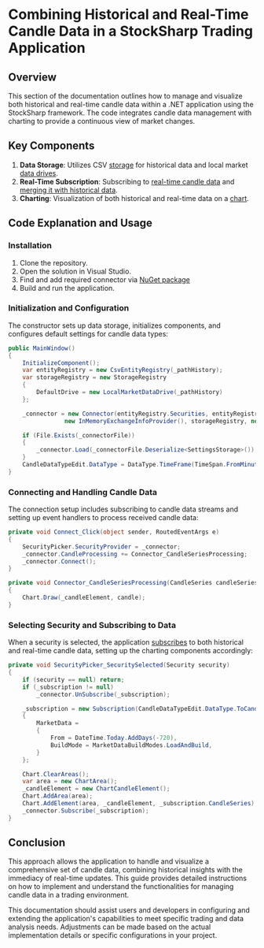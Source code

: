 # Combining Historical and Real-Time Candle Data in a StockSharp Trading Application

## Overview

This section of the documentation outlines how to manage and visualize both historical and real-time candle data within a .NET application using the StockSharp framework. The code integrates candle data management with charting to provide a continuous view of market changes.

## Key Components

1. **Data Storage**: Utilizes CSV [storage](https://doc.stocksharp.com/topics/api/market_data_storage.html) for historical data and local market [data drives](https://doc.stocksharp.com/topics/api/market_data_storage/api.html).
2. **Real-Time Subscription**: Subscribing to [real-time candle data](https://doc.stocksharp.com/topics/api/candles.html) and [merging it with historical data](https://doc.stocksharp.com/topics/api/candles/gluing_candles_history_real_time.html).
3. **Charting**: Visualization of both historical and real-time data on a [chart](https://doc.stocksharp.com/topics/api/graphical_user_interface.html).

## Code Explanation and Usage

### Installation

1. Clone the repository.
2. Open the solution in Visual Studio.
3. Find and add required connector via [NuGet package](https://stocksharp.com/products/nuget_manual/#privateserver)
4. Build and run the application.

### Initialization and Configuration

The constructor sets up data storage, initializes components, and configures default settings for candle data types:

```csharp
public MainWindow()
{
    InitializeComponent();
    var entityRegistry = new CsvEntityRegistry(_pathHistory);
    var storageRegistry = new StorageRegistry
    {
        DefaultDrive = new LocalMarketDataDrive(_pathHistory)
    };

    _connector = new Connector(entityRegistry.Securities, entityRegistry.PositionStorage, 
                new InMemoryExchangeInfoProvider(), storageRegistry, new SnapshotRegistry("SnapshotRegistry"));

    if (File.Exists(_connectorFile))
    {
        _connector.Load(_connectorFile.Deserialize<SettingsStorage>());
    }
    CandleDataTypeEdit.DataType = DataType.TimeFrame(TimeSpan.FromMinutes(5));
}
```

### Connecting and Handling Candle Data

The connection setup includes subscribing to candle data streams and setting up event handlers to process received candle data:

```csharp
private void Connect_Click(object sender, RoutedEventArgs e)
{
    SecurityPicker.SecurityProvider = _connector;
    _connector.CandleProcessing += Connector_CandleSeriesProcessing;
    _connector.Connect();
}

private void Connector_CandleSeriesProcessing(CandleSeries candleSeries, ICandleMessage candle)
{
    Chart.Draw(_candleElement, candle);
}
```

### Selecting Security and Subscribing to Data

When a security is selected, the application [subscribes](https://doc.stocksharp.com/topics/api/market_data/subscriptions.html) to both historical and real-time candle data, setting up the charting components accordingly:

```csharp
private void SecurityPicker_SecuritySelected(Security security)
{
    if (security == null) return;
    if (_subscription != null)
        _connector.UnSubscribe(_subscription);

    _subscription = new Subscription(CandleDataTypeEdit.DataType.ToCandleSeries(security))
    {
        MarketData = 
        {
            From = DateTime.Today.AddDays(-720),
            BuildMode = MarketDataBuildModes.LoadAndBuild,
        }
    };

    Chart.ClearAreas();
    var area = new ChartArea();
    _candleElement = new ChartCandleElement();
    Chart.AddArea(area);
    Chart.AddElement(area, _candleElement, _subscription.CandleSeries);
    _connector.Subscribe(_subscription);
}
```

## Conclusion

This approach allows the application to handle and visualize a comprehensive set of candle data, combining historical insights with the immediacy of real-time updates. This guide provides detailed instructions on how to implement and understand the functionalities for managing candle data in a trading environment.

This documentation should assist users and developers in configuring and extending the application's capabilities to meet specific trading and data analysis needs. Adjustments can be made based on the actual implementation details or specific configurations in your project.